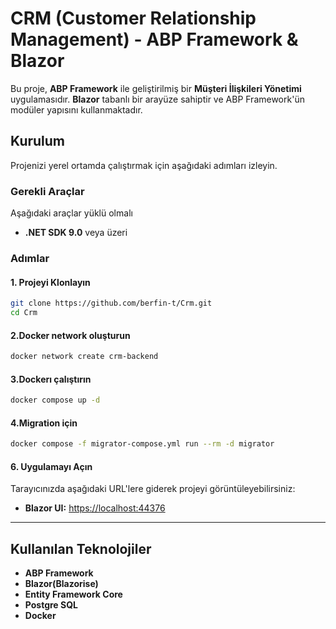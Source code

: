 # CRM (Customer Relationship Management)  - ABP Framework & Blazor

Bu proje, **ABP Framework** ile geliştirilmiş bir **Müşteri İlişkileri Yönetimi** uygulamasıdır. **Blazor** tabanlı bir arayüze sahiptir ve ABP Framework'ün  modüler yapısını kullanmaktadır.

## Kurulum

Projenizi yerel ortamda çalıştırmak için aşağıdaki adımları izleyin.

### Gerekli Araçlar
Aşağıdaki araçlar yüklü olmalı
- **.NET SDK 9.0** veya üzeri

### Adımlar

#### 1. Projeyi Klonlayın
```sh
git clone https://github.com/berfin-t/Crm.git
cd Crm
```

#### 2.Docker network oluşturun

```sh
docker network create crm-backend
```

#### 3.Dockerı çalıştırın

```sh
docker compose up -d 
```

#### 4.Migration için

```sh
docker compose -f migrator-compose.yml run --rm -d migrator 
```

#### 6. Uygulamayı Açın
Tarayıcınızda aşağıdaki URL'lere giderek projeyi görüntüleyebilirsiniz:
- **Blazor UI:** [https://localhost:44376](https://localhost:44376)

---

## Kullanılan Teknolojiler

- **ABP Framework**
- **Blazor(Blazorise)**
- **Entity Framework Core**
- **Postgre SQL**
- **Docker**

